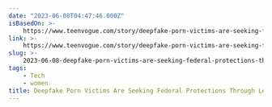 ```yaml
---
date: "2023-06-08T04:47:46.000Z"
isBasedOn: >-
    https://www.teenvogue.com/story/deepfake-porn-victims-are-seeking-federal-protections-through-a-new-bill
link: >-
    https://www.teenvogue.com/story/deepfake-porn-victims-are-seeking-federal-protections-through-a-new-bill
slug: >-
    2023-06-08-deepfake-porn-victims-are-seeking-federal-protections-through-legislation-or
tags:
    - Tech
    - women
title: Deepfake Porn Victims Are Seeking Federal Protections Through Legislation |
---
```

